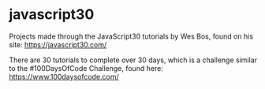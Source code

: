 # javascript30
Projects made through the JavaScript30 tutorials by Wes Bos, found on his site: https://javascript30.com/

There are 30 tutorials to complete over 30 days, which is a challenge similar to the #100DaysOfCode Challenge, found here: https://www.100daysofcode.com/
